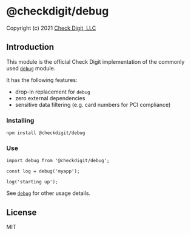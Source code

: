 # @checkdigit/debug

Copyright (c) 2021 [Check Digit, LLC](https://checkdigit.com)

## Introduction

This module is the official Check Digit implementation of the commonly used [`debug`](https://github.com/visionmedia/debug) module.

It has the following features:
* drop-in replacement for `debug`
* zero external dependencies
* sensitive data filtering (e.g. card numbers for PCI compliance)

### Installing

`npm install @checkdigit/debug` 

### Use

```
import debug from '@checkdigit/debug';

const log = debug('myapp');

log('starting up');

```

See [`debug`](https://github.com/visionmedia/debug) for other usage details.

## License

MIT
